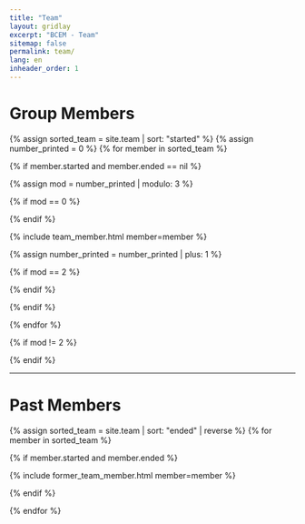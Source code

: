 ```yaml
---
title: "Team"
layout: gridlay
excerpt: "BCEM - Team"
sitemap: false
permalink: team/
lang: en
inheader_order: 1
---
```


# Group Members

{% assign sorted_team = site.team | sort: "started" %}
{% assign number_printed = 0 %}
{% for member in sorted_team %}

{% if member.started and member.ended == nil %}

{% assign mod = number_printed | modulo: 3 %}

{% if mod == 0 %}
<div class="row">
{% endif %}

{% include team_member.html member=member %}

{% assign number_printed = number_printed | plus: 1 %}

{% if mod == 2 %}
</div>
{% endif %}

{% endif %}

{% endfor %}


{% if mod != 2 %}
</div>
{% endif %}

--- 
# Past Members

{% assign sorted_team = site.team | sort: "ended" | reverse %}
{% for member in sorted_team %}

{% if member.started and member.ended %}

{% include former_team_member.html member=member %}

{% endif %}

{% endfor %}

<br>